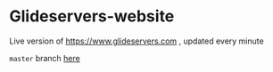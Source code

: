 # Glideservers-website
Live version of https://www.glideservers.com , updated every minute

`master` branch [here](http://htmlpreview.github.io/?https://github.com/GlideServers/Glideservers-website/blob/master/index.html)
